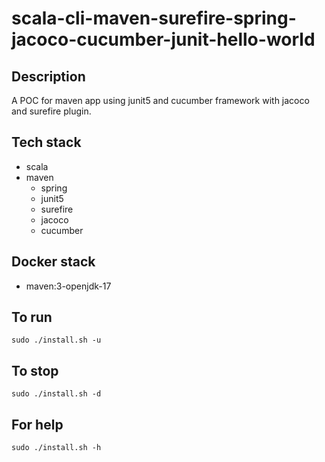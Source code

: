 # scala-cli-maven-surefire-spring-jacoco-cucumber-junit-hello-world

## Description
A POC for maven app using junit5
and cucumber framework
 with jacoco
and surefire plugin.

## Tech stack
- scala
- maven
	- spring
  - junit5
  - surefire
  - jacoco
  - cucumber

## Docker stack
- maven:3-openjdk-17

## To run
`sudo ./install.sh -u`

## To stop
`sudo ./install.sh -d`

## For help
`sudo ./install.sh -h`
